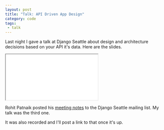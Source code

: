 ```yaml
---
layout: post
title: "Talk: API Driven App Design"
category: code
tags:
 - talk
---
```


Last night I gave a talk at Django Seattle about design and architecture decisions based on your API it's data. Here are the slides.

<iframe class="embed" src="{{ site.url }}/static/posts/2013/api-driven-app-design/presentation/index.html">
 </iframe>

Rohit Patnaik posted his [meeting notes][] to the Django Seattle mailing list. My talk was the third one.

It was also recorded and I'll post a link to that once it's up.

[meeting notes]: https://groups.google.com/d/msg/django-seattle/3ta-F9Wd3IA/gA6E0WvulrIJ



